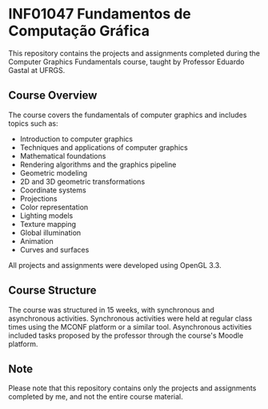 # INF01047 Fundamentos de Computação Gráfica

This repository contains the projects and assignments completed during the Computer Graphics Fundamentals course, taught by Professor Eduardo Gastal at UFRGS.

## Course Overview

The course covers the fundamentals of computer graphics and includes topics such as:

- Introduction to computer graphics
- Techniques and applications of computer graphics
- Mathematical foundations
- Rendering algorithms and the graphics pipeline
- Geometric modeling
- 2D and 3D geometric transformations
- Coordinate systems
- Projections
- Color representation
- Lighting models
- Texture mapping
- Global illumination
- Animation
- Curves and surfaces

All projects and assignments were developed using OpenGL 3.3.

## Course Structure

The course was structured in 15 weeks, with synchronous and asynchronous activities. Synchronous activities were held at regular class times using the MCONF platform or a similar tool. Asynchronous activities included tasks proposed by the professor through the course's Moodle platform.

## Note

Please note that this repository contains only the projects and assignments completed by me, and not the entire course material.
